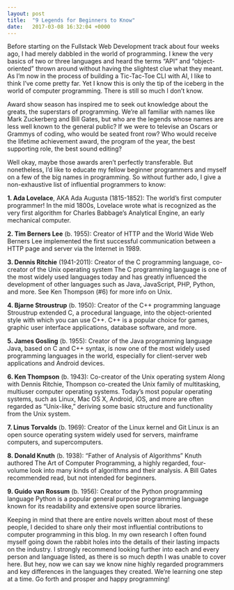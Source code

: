```yaml
---
layout: post
title:  "9 Legends for Beginners to Know"
date:   2017-03-08 16:32:04 +0000
---
```



Before starting on the Fullstack Web Development track about four weeks ago, I had merely dabbled in the world of programming. I knew the very basics of two or three languages and heard the terms “API” and “object-oriented” thrown around without having the slightest clue what they meant. As I’m now in the process of building a Tic-Tac-Toe CLI with AI, I like to think I’ve come pretty far. Yet I know this is only the tip of the iceberg in the world of computer programming. There is still so much I don’t know.

Award show season has inspired me to seek out knowledge about the greats, the superstars of programming. We’re all familiar with names like Mark Zuckerberg and Bill Gates, but who are the legends whose names are less well known to the general public? If we were to televise an Oscars or Grammys of coding, who would be seated front row? Who would receive the lifetime achievement award, the program of the year, the best supporting role, the best sound editing?

Well okay, maybe those awards aren’t perfectly transferable. But nonetheless, I’d like to educate my fellow beginner programmers and myself on a few of the big names in programming. So without further ado, I give a non-exhaustive list of influential programmers to know:

**1.  Ada Lovelace**, AKA Ada Augusta (1815-1852): The world’s first computer programmer! 
In the mid 1800s, Lovelace wrote what is recognized as the very first algorithm for Charles Babbage’s Analytical Engine, an early mechanical computer.

**2.  Tim Berners Lee** (b. 1955):  Creator of HTTP and the World Wide Web
Berners Lee implemented the first successful communication between a HTTP page and server via the Internet in 1989.

**3.  Dennis Ritchie** (1941-2011): Creator of the C programming language, co-creator of the Unix operating system
The C programming language is one of the most widely used languages today and has greatly influenced the development of other languages such as Java, JavaScript, PHP, Python, and more. See Ken Thompson (#6) for more info on Unix.

**4.  Bjarne Stroustrup** (b. 1950): Creator of the C++ programming language
Stroustrup extended C, a procedural language, into the object-oriented style with which you can use C++. C++ is a popular choice for games, graphic user interface applications, database software, and more.

**5.  James Gosling** (b. 1955): Creator of the Java programming language
Java, based on C and C++ syntax, is now one of the most widely used programming languages in the world, especially for client-server web applications and Android devices. 

**6.  Ken Thompson** (b. 1943): Co-creator of the Unix operating system
Along with Dennis Ritchie, Thompson co-created the Unix family of multitasking, multiuser computer operating systems. Today’s most popular operating systems, such as Linux, Mac OS X, Android, iOS, and more are often regarded as “Unix-like,” deriving some basic structure and functionality from the Unix system.	

**7.  Linus Torvalds** (b. 1969): Creator of the Linux kernel and Git
Linux is an open source operating system widely used for servers, mainframe computers, and supercomputers.

**8.  Donald Knuth** (b. 1938): “Father of Analysis of Algorithms”
Knuth authored The Art of Computer Programming, a highly regarded, four-volume look into many kinds of algorithms and their analysis. A Bill Gates recommended read, but not intended for beginners.

**9.  Guido van Rossum** (b. 1956): Creator of the Python programming language
Python is a popular general purpose programming language known for its readability and extensive open source libraries.

Keeping in mind that there are entire novels written about most of these people, I decided to share only their most influential contributions to computer programming in this blog.  In my own research I often found myself going down the rabbit holes into the details of their lasting impacts on the industry. I strongly recommend looking further into each and every person and language listed, as there is so much depth I was unable to cover here. But hey, now we can say we know nine highly regarded programmers and key differences in the languages they created. We’re learning one step at a time. Go forth and prosper and happy programming!


